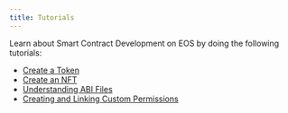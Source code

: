 ```yaml
---
title: Tutorials
---
```


Learn about Smart Contract Development on EOS by doing the following tutorials:

- [Create a Token](10_create-a-token.md)
- [Create an NFT](20_create-an-nft.md)
- [Understanding ABI Files](15_understanding-ABI-files.md)
- [Creating and Linking Custom Permissions](45_linking-custom-permission.md)
